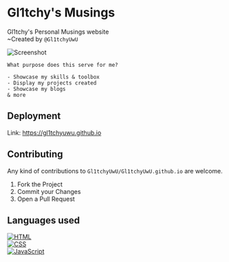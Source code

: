 
# Gl1tchy's Musings

Gl1tchy's Personal Musings website  
~Created by `@Gl1tchyUwU`




![Screenshot](https://i.imgur.com/ngKxmP3.png)


```
What purpose does this serve for me? 

- Showcase my skills & toolbox
- Display my projects created
- Showcase my blogs
& more
```

## Deployment

Link: https://gl1tchyuwu.github.io

## Contributing

Any kind of contributions to `Gl1tchyUwU/Gl1tchyUwU.github.io` are welcome.

1. Fork the Project
2. Commit your Changes
3. Open a Pull Request

## Languages used

[![HTML](https://img.shields.io/badge/HTML-E44C27?style=for-the-badge&logo=html5&logoColor=white)](https://www.w3schools.com/html/)  
[![CSS](https://img.shields.io/badge/CSS-2299F8?&style=for-the-badge&logo=css3&logoColor=white)](https://www.w3schools.com/css/)  
[![JavaScript](https://img.shields.io/badge/JavaScript-F7DF1E?style=for-the-badge&logo=javascript&logoColor=black)](https://javascript.com/)